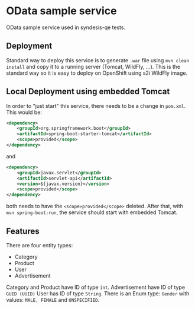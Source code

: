 # OData sample service

OData sample service used in syndesis-qe tests.

## Deployment

Standard way to deploy this service is to generate `.war` file using `mvn clean install` and copy it to a running server (Tomcat, WildFly, ...). This is the standard way so it is easy to deploy on OpenShift using s2i WildFly image.

## Local Deployment using embedded Tomcat

In order to "just start" this service, there needs to be a change in `pom.xml`. This would be:
```xml
<dependency>
	<groupId>org.springframework.boot</groupId>
	<artifactId>spring-boot-starter-tomcat</artifactId>
	<scope>provided</scope>
</dependency>
```

and

```xml
<dependency>
	<groupId>javax.servlet</groupId>
	<artifactId>servlet-api</artifactId>
	<version>${javax.version}</version>
	<scope>provided</scope>
</dependency>
```

both needs to have the `<scope>provided</scope>` deleted. After that, with `mvn spring-boot:run`, the service should start with embedded Tomcat.

## Features

There are four entity types:

 - Category
 - Product
 - User
 - Advertisement
 
Category and Product have ID of type `int`. Advertisement have ID of type `GUID (UUID)` User has ID of type `String`. There is an Enum type: `Gender` with values: `MALE, FEMALE` and `UNSPECIFIED`.